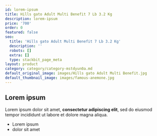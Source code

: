 ```yaml
---
id: lorem-ipsum
title: Hills gato Adult Multi Benefit 7 Lb 3.2 Kg
description: lorem-ipsum
price: '700'
order: 0
featured: false
seo:
  title: 'Hills gato Adult Multi Benefit 7 Lb 3.2 Kg'
  description: ''
  robots: []
  extra: []
  type: stackbit_page_meta
layout: product
category: category/category-mstdyun0a.md
default_original_image: images/Hills gato Adult Multi Benefit.jpg
default_thumbnail_image: images/famous-anemone.jpg
---
```

## Lorem ipsum

Lorem ipsum dolor sit amet, **consectetur adipiscing elit**, sed do eiusmod tempor incididunt ut labore et dolore magna aliqua.

- Lorem ipsum
- dolor sit amet